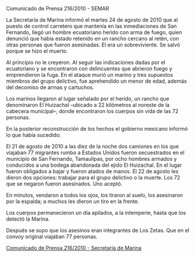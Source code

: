 <p>Comunicado de Prensa 216/2010 - SEMAR</p>
<p>La Secretaría de Marina informó el martes 24 de agosto de 2010 que al puesto de control carretero que mantenía en las inmediaciones de San Fernando, llegó un hombre ecuatoriano herido con arma de fuego, quien denunció que había estado retenido en un rancho cercano al retén, con otras personas que fueron asesinadas. El era un sobreviviente. Se salvó porque se hizo el muerto.</p>
<p>Al principio no le creyeron. Al seguir las indicaciones dadas por el ecuatoriano y se encontraron con delincuentes que abrieron fuego y emprendieron la fuga. En el ataque murió un marino y tres supuestos miembros del grupo delictivo, fue aprehendido un menor de edad, además del decomiso de armas y cartuchos. </p>
<p>Los marinos llegaron al lugar señalado por el herido, un rancho que denominaron El Huizachal –ubicado a 22 kilómetros al noreste de la cabecera municipal–, donde encontraron los cuerpos sin vida de las 72 personas.</p> 
<p>En la posterior reconstrucción de los hechos el gobierno mexicano informó lo que había sucedido:</p>
<p>El 21 de agosto de 2010 a las diez de la noche dos camiones en los que viajaban 77 migrantes rumbo a Estados Unidos fueron secuestrados en el municipio de San Fernando, Tamaulipas, por ocho hombres armados y conducidos a una bodega abandonada del ejido El Huizachal. En el lugar fueron obligados a bajar y fueron atados de manos. El 22 de agosto les dieron dos opciones: trabajar para el grupo delictivo o la muerte. Los 72 que se negaron fueron asesinados. Uno aceptó.
<p>En minutos, vendaron a todos los ojos, los tiraron al suelo, los asesinaron por la espalda; a muchos les dieron un tiro en la frente.</p>
<p>Los cuerpos permanecieron un día apilados, a la intemperie, hasta que los detectó la Marina.</p>
<p>Después se supo que los asesinos eran integrantes de Los Zetas. Que en el convoy original viajaban 77 personas.</p>
<p><a href="http://2006-2012.semar.gob.mx/sala-prensa/comunicados-2010/1436-comunicado-de-prensa-216-2010.html">Comunicado de Prensa 216/2010 - Secretaría de Marina</a></p>

 
